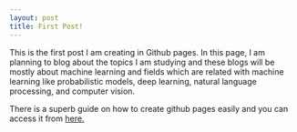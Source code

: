 ```yaml
---
layout: post
title: First Post!
---
```


This is the first post I am creating in Github pages. In this page, I am planning to blog about the topics I am studying and these blogs will be mostly about machine learning and fields which are related with machine learning like probabilistic models, deep learning, natural language processing, and computer vision.

There is a superb guide on how to create github pages easily and you can access it from [here.](https://www.google.com)
